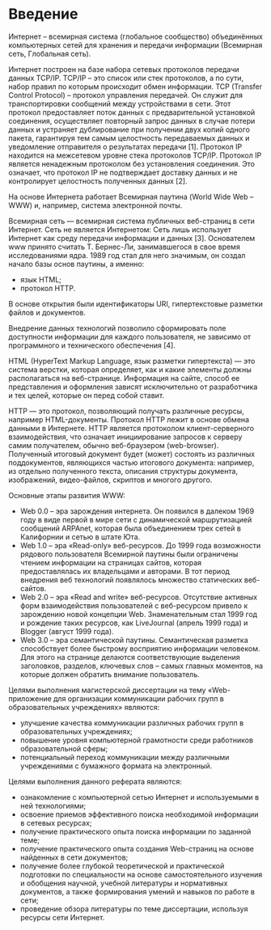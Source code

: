 # Введение
Интернет – всемирная система (глобальное сообщество) объединённых компьютерных сетей для хранения и передачи информации (Всемирная сеть, Глобальная сеть).

Интернет построен на базе набора сетевых протоколов передачи данных TCP/IP. TCP/IP – это список или стек протоколов, а по сути, набор правил по которым происходит обмен информации. TCP (Transfer Control Protocol) – протокол управления передачей. Он служит для транспортировки сообщений между устройствами в сети. Этот протокол предоставляет поток данных с предварительной установкой соединения, осуществляет повторный запрос данных в случае потери данных и устраняет дублирование при получении двух копий одного пакета, гарантируя тем самым целостность передаваемых данных и уведомление отправителя о результатах передачи [1]. Протокол IP находится на межсетевом уровне стека протоколов TCP/IP. Протокол IP является ненадежным протоколом без установления соединения. Это означает, что протокол IP не подтверждает доставку данных и не контролирует целостность полученных данных [2].

На основе Интернета работает Всемирная паутина (World Wide Web – WWW) и, например, система электронной почты.

Всемирная сеть — всемирная система публичных веб-страниц в сети Интернет. Сеть не является Интернетом: Сеть лишь использует Интернет как среду передачи информации и данных [3]. Основателем www принято считать Т. Бернес-Ли, занимавшегося в свое время исследованиями ядра. 1989 год стал для него значимым, он создал начало базы основ паутины, а именно:
* язык HTML;
* протокол HTTP.

В основе открытия были идентификаторы URI, гипертекстовые разметки файлов и документов.

Внедрение данных технологий позволило сформировать поле доступности информации для каждого пользователя, не зависимо от программного и технического обеспечения [4].

HTML (HyperText Markup Language, язык разметки гипертекста) — это система верстки, которая определяет, как и какие элементы должны располагаться на веб-странице. Информация на сайте, способ ее представления и оформления зависят исключительно от разработчика и тех целей, которые он перед собой ставит.

HTTP — это протокол, позволяющий получать различные ресурсы, например HTML-документы. Протокол HTTP лежит в основе обмена данными в Интернете. HTTP является протоколом клиент-серверного взаимодействия, что означает инициирование запросов к серверу самим получателем, обычно веб-браузером (web-browser). Полученный итоговый документ будет (может) состоять из различных поддокументов, являющихся частью итогового документа: например, из отдельно полученного текста, описания структуры документа, изображений, видео-файлов, скриптов и многого другого.

Основные этапы развития WWW:
*	Web 0.0 – эра зарождения интернета. Он появился в далеком 1969 году в виде первой в мире сети с динамической маршрутизацией сообщений ARPAnet, которая была объединением трех сетей в Калифорнии и сетью в штате Юта.
*	Web 1.0 – эра «Read-only» веб-ресурсов. До 1999 года возможности рядового пользователя Всемирной паутины были ограничены чтением информации на страницах сайтов, которая предоставлялась их владельцами и авторами. В тот период внедрения веб технологий появлялось множество статических веб-сайтов.
*	Web 2.0 – эра «Read and write» веб-ресурсов. Отсутствие активных форм взаимодействия пользователей с веб-ресурсом привело к зарождению новой концепции Web. Знаменательным стал 1999 год и рождение таких ресурсов, как LiveJournal (апрель 1999 года) и Blogger (август 1999 года).
*	Web 3.0 – эра семантической паутины. Семантическая разметка способствует более быстрому восприятию информации человеком. Для этого на странице делаются соответствующие выделения заголовков, разделов, ключевых слов – самых главных моментов, на которые должен обратить внимание пользователь.

Целями выполнения магистерской диссертации на тему «Web-приложение для организации коммуникации рабочих групп в образовательных учреждениях» являются:
*	улучшение качества коммуникации различных рабочих групп в образовательных учреждениях;
*	повышение уровня компьютерной грамотности среди работников образовательной сферы;
*	потенциальный переход коммуникации между различными учреждениями с бумажного формата на электронный.

Целями выполнения данного реферата являются:
*	ознакомление с компьютерной сетью Интернет и используемыми в ней технологиями;
*	освоение приемов эффективного поиска необходимой информации в сетевых ресурсах;
*	получение практического опыта поиска информации по заданной теме;
*	получение практического опыта создания Web-страниц на основе найденных в сети документов;
*	получение более глубокой теоретической и практической подготовки по специальности на основе самостоятельного изучения и обобщения научной, учебной литературы и нормативных документов, а также формирования умений и навыков по работе в сети;
*	проведение обзора литературы по теме диссертации, используя ресурсы сети Интернет. 

